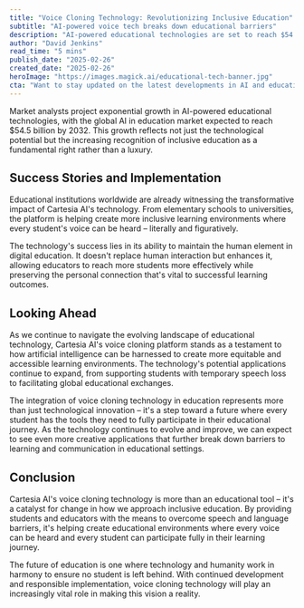 ```yaml
---
title: "Voice Cloning Technology: Revolutionizing Inclusive Education"
subtitle: "AI-powered voice tech breaks down educational barriers"
description: "AI-powered educational technologies are set to reach $54.5 billion by 2032, with voice cloning technology leading the charge in creating more inclusive learning environments. Discover how Cartesia AI is transforming education by breaking down speech and language barriers."
author: "David Jenkins"
read_time: "5 mins"
publish_date: "2025-02-26"
created_date: "2025-02-26"
heroImage: "https://images.magick.ai/educational-tech-banner.jpg"
cta: "Want to stay updated on the latest developments in AI and education? Follow us on LinkedIn for exclusive insights and updates on how technology is shaping the future of learning."
---
```


Market analysts project exponential growth in AI-powered educational technologies, with the global AI in education market expected to reach $54.5 billion by 2032. This growth reflects not just the technological potential but the increasing recognition of inclusive education as a fundamental right rather than a luxury.

## Success Stories and Implementation

Educational institutions worldwide are already witnessing the transformative impact of Cartesia AI's technology. From elementary schools to universities, the platform is helping create more inclusive learning environments where every student's voice can be heard – literally and figuratively.

The technology's success lies in its ability to maintain the human element in digital education. It doesn't replace human interaction but enhances it, allowing educators to reach more students more effectively while preserving the personal connection that's vital to successful learning outcomes.

## Looking Ahead

As we continue to navigate the evolving landscape of educational technology, Cartesia AI's voice cloning platform stands as a testament to how artificial intelligence can be harnessed to create more equitable and accessible learning environments. The technology's potential applications continue to expand, from supporting students with temporary speech loss to facilitating global educational exchanges.

The integration of voice cloning technology in education represents more than just technological innovation – it's a step toward a future where every student has the tools they need to fully participate in their educational journey. As the technology continues to evolve and improve, we can expect to see even more creative applications that further break down barriers to learning and communication in educational settings.

## Conclusion

Cartesia AI's voice cloning technology is more than an educational tool – it's a catalyst for change in how we approach inclusive education. By providing students and educators with the means to overcome speech and language barriers, it's helping create educational environments where every voice can be heard and every student can participate fully in their learning journey.

The future of education is one where technology and humanity work in harmony to ensure no student is left behind. With continued development and responsible implementation, voice cloning technology will play an increasingly vital role in making this vision a reality.